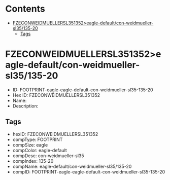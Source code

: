 



Contents
========

* [FZECONWEIDMUELLERSL351352>eagle-default/con-weidmueller-sl35/135-20](#fzeconweidmuellersl351352eagle-defaultcon-weidmueller-sl35135-20)
	* [Tags](#tags)

# FZECONWEIDMUELLERSL351352>eagle-default/con-weidmueller-sl35/135-20

- ID: FOOTPRINT-eagle-eagle-default-con-weidmueller-sl35-135-20
- Hex ID: FZECONWEIDMUELLERSL351352
- Name: 
- Description: 

## Tags

- hexID: FZECONWEIDMUELLERSL351352
- oompType: FOOTPRINT
- oompSize: eagle
- oompColor: eagle-default
- oompDesc: con-weidmueller-sl35
- oompIndex: 135-20
- oompName: eagle-default/con-weidmueller-sl35/135-20
- oompID: FOOTPRINT-eagle-eagle-default-con-weidmueller-sl35-135-20
